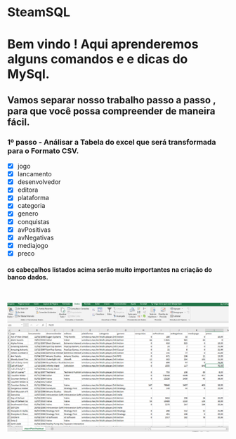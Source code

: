 # SteamSQL

# Bem vindo ! Aqui aprenderemos alguns comandos e e dicas do MySql.

## Vamos separar nosso trabalho passo a passo , para que você possa compreender de maneira fácil.

### 1º passo - Análisar a Tabela do excel que será transformada para o Formato CSV.

- [x] jogo
- [x] lancamento
- [x] desenvolvedor
- [x] editora
- [x] plataforma
- [x] categoria
- [x] genero
- [x] conquistas
- [x] avPositivas
- [x] avNegativas
- [x] mediajogo
- [x] preco

#### os cabeçalhos listados acima serão muito importantes na criação do banco dados.

<br>

![](img/tabelaFormatoExcel.jpg)
